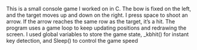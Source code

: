 This is a small console game I worked on in C. The bow is fixed on the left, and the target moves up and down on the right. I press space to shoot an arrow. If the arrow reaches the same row as the target, it’s a hit. The program uses a game loop to keep updating positions and redrawing the screen. I used global variables to store the game state, _kbhit() for instant key detection, and Sleep() to control the game speed
